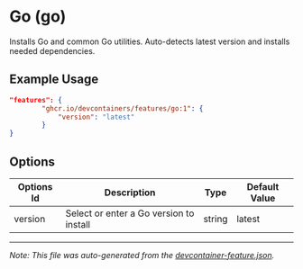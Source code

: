 
# Go (go)

Installs Go and common Go utilities. Auto-detects latest version and installs needed dependencies.

## Example Usage

```json
"features": {
        "ghcr.io/devcontainers/features/go:1": {
            "version": "latest"
        }
}
```

## Options

| Options Id | Description | Type | Default Value |
|-----|-----|-----|-----|
| version | Select or enter a Go version to install | string | latest |

---

_Note: This file was auto-generated from the [devcontainer-feature.json](https://github.com/devcontainers/features/blob/main/src/go/devcontainer-feature.json)._
